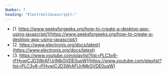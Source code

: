 ```yaml
---
Number: 7
heading: "Electron(Javascript):"
---
```


- [1. https://www.geeksforgeeks.org/how-to-create-a-desktop-app-using-javascript/](https://www.geeksforgeeks.org/how-to-create-a-desktop-app-using-javascript/)
- [2. https://www.electronjs.org/docs/latest](https://www.electronjs.org/docs/latest)
- [3. https://www.youtube.com/playlist?list=PLC3y8-rFHvwiCJD3WrAFUrIMkGVDE0uqW](https://www.youtube.com/playlist?list=PLC3y8-rFHvwiCJD3WrAFUrIMkGVDE0uqW)
